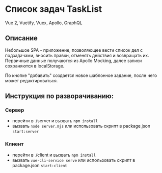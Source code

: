 # Список задач TaskList
Vue 2, Vuetify, Vuex, Apollo, GraphQL
## Описание

Небольшое SPA - приложение, позволяющее вести список дел с подзадачами, вносить правки, отменять действия и возвращать их.
Первичные данные получаются из Apollo Mocking, далее записи сохраняются в localStorage.

По кнопке "добавить" создается новое шаблонное задание, после чего может редактироваться.

## Инструкция по разворачиванию:

### Сервер
- перейти в ./server и вызвать
`npm install`
- вызвать
`node server.mjs`
или использовать скрипт в package.json 
`start:server`


### Клиент
- перейти в ./client и вызвать
`npm install`
- вызвать
`vue-cli-service serve`
или использовать скрипт в package.json 
`start:client`
